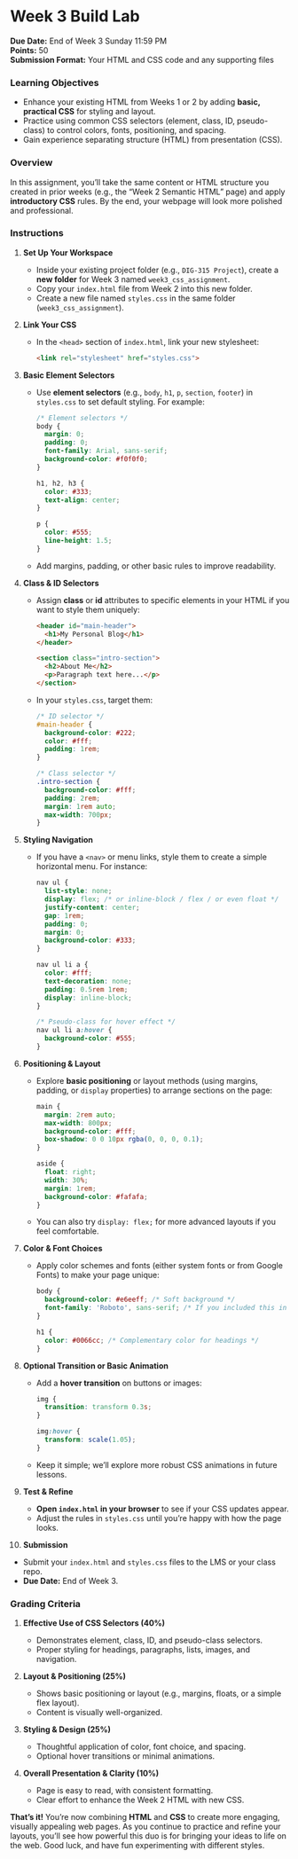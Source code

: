 # Week 3 Build Lab

**Due Date:** End of Week 3 Sunday 11:59 PM  
**Points:** 50  
**Submission Format:** Your HTML and CSS code and any supporting files

### Learning Objectives
- Enhance your existing HTML from Weeks 1 or 2 by adding **basic, practical CSS** for styling and layout.  
- Practice using common CSS selectors (element, class, ID, pseudo-class) to control colors, fonts, positioning, and spacing.  
- Gain experience separating structure (HTML) from presentation (CSS).


### Overview
In this assignment, you’ll take the same content or HTML structure you created in prior weeks (e.g., the “Week 2 Semantic HTML” page) and apply **introductory CSS** rules. By the end, your webpage will look more polished and professional.


### Instructions

1. **Set Up Your Workspace**  
   - Inside your existing project folder (e.g., `DIG-315 Project`), create a **new folder** for Week 3 named `week3_css_assignment`.  
   - Copy your `index.html` file from Week 2 into this new folder.  
   - Create a new file named `styles.css` in the same folder (`week3_css_assignment`).

2. **Link Your CSS**  
   - In the `<head>` section of `index.html`, link your new stylesheet:
     ```html
     <link rel="stylesheet" href="styles.css">
     ```

3. **Basic Element Selectors**  
   - Use **element selectors** (e.g., `body`, `h1`, `p`, `section`, `footer`) in `styles.css` to set default styling. For example:
     ```css
     /* Element selectors */
     body {
       margin: 0;
       padding: 0;
       font-family: Arial, sans-serif;
       background-color: #f0f0f0;
     }

     h1, h2, h3 {
       color: #333;
       text-align: center;
     }

     p {
       color: #555;
       line-height: 1.5;
     }
     ```
   - Add margins, padding, or other basic rules to improve readability.

4. **Class & ID Selectors**  
   - Assign **class** or **id** attributes to specific elements in your HTML if you want to style them uniquely:
     ```html
     <header id="main-header">
       <h1>My Personal Blog</h1>
     </header>

     <section class="intro-section">
       <h2>About Me</h2>
       <p>Paragraph text here...</p>
     </section>
     ```
   - In your `styles.css`, target them:
     ```css
     /* ID selector */
     #main-header {
       background-color: #222;
       color: #fff;
       padding: 1rem;
     }

     /* Class selector */
     .intro-section {
       background-color: #fff;
       padding: 2rem;
       margin: 1rem auto;
       max-width: 700px;
     }
     ```

5. **Styling Navigation**  
   - If you have a `<nav>` or menu links, style them to create a simple horizontal menu. For instance:
     ```css
     nav ul {
       list-style: none;
       display: flex; /* or inline-block / flex / or even float */
       justify-content: center;
       gap: 1rem;
       padding: 0;
       margin: 0;
       background-color: #333;
     }

     nav ul li a {
       color: #fff;
       text-decoration: none;
       padding: 0.5rem 1rem;
       display: inline-block;
     }

     /* Pseudo-class for hover effect */
     nav ul li a:hover {
       background-color: #555;
     }
     ```

6. **Positioning & Layout**  
   - Explore **basic positioning** or layout methods (using margins, padding, or `display` properties) to arrange sections on the page:
     ```css
     main {
       margin: 2rem auto;
       max-width: 800px;
       background-color: #fff;
       box-shadow: 0 0 10px rgba(0, 0, 0, 0.1);
     }

     aside {
       float: right;
       width: 30%;
       margin: 1rem;
       background-color: #fafafa;
     }
     ```
   - You can also try `display: flex;` for more advanced layouts if you feel comfortable.

7. **Color & Font Choices**  
   - Apply color schemes and fonts (either system fonts or from Google Fonts) to make your page unique:
     ```css
     body {
       background-color: #e6eeff; /* Soft background */
       font-family: 'Roboto', sans-serif; /* If you included this in your <head> */
     }

     h1 {
       color: #0066cc; /* Complementary color for headings */
     }
     ```

8. **Optional Transition or Basic Animation**  
   - Add a **hover transition** on buttons or images:
     ```css
     img {
       transition: transform 0.3s;
     }

     img:hover {
       transform: scale(1.05);
     }
     ```
   - Keep it simple; we’ll explore more robust CSS animations in future lessons.

9. **Test & Refine**  
   - **Open `index.html` in your browser** to see if your CSS updates appear.  
   - Adjust the rules in `styles.css` until you’re happy with how the page looks.

10. **Submission**  
   - Submit your `index.html` and `styles.css` files to the LMS or your class repo.  
   - **Due Date:** End of Week 3.


### Grading Criteria
1. **Effective Use of CSS Selectors (40%)**  
   - Demonstrates element, class, ID, and pseudo-class selectors.  
   - Proper styling for headings, paragraphs, lists, images, and navigation.  

2. **Layout & Positioning (25%)**  
   - Shows basic positioning or layout (e.g., margins, floats, or a simple flex layout).  
   - Content is visually well-organized.  

3. **Styling & Design (25%)**  
   - Thoughtful application of color, font choice, and spacing.  
   - Optional hover transitions or minimal animations.  

4. **Overall Presentation & Clarity (10%)**  
   - Page is easy to read, with consistent formatting.  
   - Clear effort to enhance the Week 2 HTML with new CSS.


**That’s it!** You’re now combining **HTML** and **CSS** to create more engaging, visually appealing web pages. As you continue to practice and refine your layouts, you’ll see how powerful this duo is for bringing your ideas to life on the web. Good luck, and have fun experimenting with different styles.
